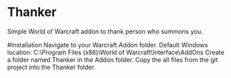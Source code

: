 # Thanker
Simple World of Warcraft addon to thank person who summons you.

#Installation
Navigate to your Warcraft Addon folder.
  Default Windows location: C:\Program Files (x86)\World of Warcraft\Interface\AddOns
Create a folder named Thanker in the Addon folder.
Copy the all files from the git project into the Thanker folder.
